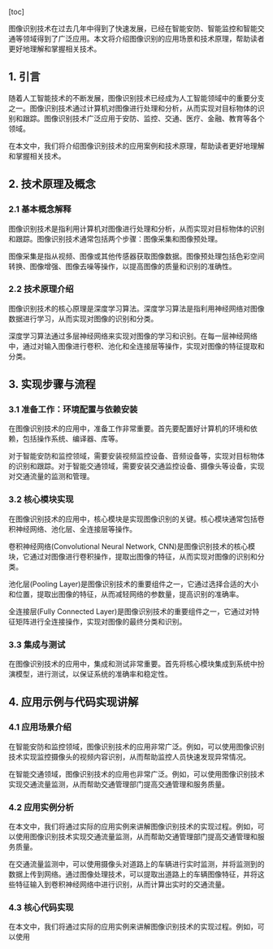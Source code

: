 
[toc]                    
                
                
图像识别技术在过去几年中得到了快速发展，已经在智能安防、智能监控和智能交通等领域得到了广泛应用。本文将介绍图像识别的应用场景和技术原理，帮助读者更好地理解和掌握相关技术。

## 1. 引言

随着人工智能技术的不断发展，图像识别技术已经成为人工智能领域中的重要分支之一。图像识别技术通过计算机对图像进行处理和分析，从而实现对目标物体的识别和跟踪。图像识别技术广泛应用于安防、监控、交通、医疗、金融、教育等各个领域。

在本文中，我们将介绍图像识别技术的应用案例和技术原理，帮助读者更好地理解和掌握相关技术。

## 2. 技术原理及概念

### 2.1 基本概念解释

图像识别技术是指利用计算机对图像进行处理和分析，从而实现对目标物体的识别和跟踪。图像识别技术通常包括两个步骤：图像采集和图像预处理。

图像采集是指从视频、图像或其他传感器获取图像数据。图像预处理包括色彩空间转换、图像增强、图像去噪等操作，以提高图像的质量和识别的准确性。

### 2.2 技术原理介绍

图像识别技术的核心原理是深度学习算法。深度学习算法是指利用神经网络对图像数据进行学习，从而实现对图像的识别和分类。

深度学习算法通过多层神经网络来实现对图像的学习和识别。在每一层神经网络中，通过对输入图像进行卷积、池化和全连接层等操作，实现对图像的特征提取和分类。

## 3. 实现步骤与流程

### 3.1 准备工作：环境配置与依赖安装

在图像识别技术的应用中，准备工作非常重要。首先要配置好计算机的环境和依赖，包括操作系统、编译器、库等。

对于智能安防和监控领域，需要安装视频监控设备、音频设备等，实现对目标物体的识别和跟踪。对于智能交通领域，需要安装交通监控设备、摄像头等设备，实现对交通流量的监测和管理。

### 3.2 核心模块实现

在图像识别技术的应用中，核心模块是实现图像识别的关键。核心模块通常包括卷积神经网络、池化层、全连接层等操作。

卷积神经网络(Convolutional Neural Network, CNN)是图像识别技术的核心模块，它通过对图像进行卷积操作，提取出图像的特征，从而实现对图像的识别和分类。

池化层(Pooling Layer)是图像识别技术的重要组件之一，它通过选择合适的大小和位置，提取出图像的特征，从而减轻网络的参数量，提高识别的准确率。

全连接层(Fully Connected Layer)是图像识别技术的重要组件之一，它通过对特征矩阵进行全连接操作，实现对图像的最终分类和识别。

### 3.3 集成与测试

在图像识别技术的应用中，集成和测试非常重要。首先将核心模块集成到系统中扮演模型，进行测试，以保证系统的准确率和稳定性。

## 4. 应用示例与代码实现讲解

### 4.1 应用场景介绍

在智能安防和监控领域，图像识别技术的应用非常广泛。例如，可以使用图像识别技术实现监控摄像头的视频内容识别，从而帮助监控人员快速发现异常情况。

在智能交通领域，图像识别技术的应用也非常广泛。例如，可以使用图像识别技术实现交通流量监测，从而帮助交通管理部门提高交通管理和服务质量。

### 4.2 应用实例分析

在本文中，我们将通过实际的应用实例来讲解图像识别技术的实现过程。例如，可以使用图像识别技术实现交通流量监测，从而帮助交通管理部门提高交通管理和服务质量。

在交通流量监测中，可以使用摄像头对道路上的车辆进行实时监测，并将监测到的数据上传到网络。通过图像处理技术，可以提取出道路上的车辆图像特征，并将这些特征输入到卷积神经网络中进行识别，从而计算出实时的交通流量。

### 4.3 核心代码实现

在本文中，我们将通过实际的应用实例来讲解图像识别技术的实现过程。例如，可以使用

